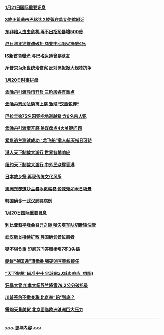 #### [1月21日国际重要讯息](../pages/prog202/a102757450.md?t=01211833) 
#### [3枚火箭袭击巴格达 2枚落在美大使馆附近](../pages/prog202/a102757310.md?t=01211833) 
#### [东非陷入虫虫危机 再不出招恐暴增500倍](../pages/prog202/a102757295.md?t=01211833) 
#### [尼日利亚油管遭破坏 商业中心陷火海酿4死](../pages/prog202/a102757272.md?t=01211833) 
#### [IS新首领曝光 与巴格达迪曾是狱友](../pages/prog202/a102757122.md?t=01211833) 
#### [斥普京为永世统治修宪 反对派拟掀大规模抗争](../pages/prog202/a102757022.md?t=01211833) 
#### [1月20日时事拼盘](../pages/prog202/a102757036.md?t=01211833) 
#### [孟晚舟引渡聆讯开启 三阶段各有重点](../pages/prog202/a102757006.md?t=01211833) 
#### [孟晚舟案加法院再上庭 激辩“双重犯罪”](../pages/prog202/a102756996.md?t=01211833) 
#### [巴拉圭逾75名囚犯挖地道越狱 含6名杀人犯](../pages/prog202/a102756968.md?t=01211833) 
#### [孟晚舟引渡案开庭 美媒盘点4大关键问题](../pages/prog202/a102756917.md?t=01211833) 
#### [紧急逃生测试成功 “龙飞船”载人航天指日可待](../pages/prog202/a102756957.md?t=01211833) 
#### [港人天下制裁大游行 世界各地响应](../pages/prog202/a102756878.md?t=01211833) 
#### [纽约天下制裁大游行 中外民众撑香港](../pages/prog202/a102756875.md?t=01211833) 
#### [日本故乡祭 再现传统文化风采](../pages/prog202/a102756778.md?t=01211833) 
#### [澳洲东部遭沙尘暴冰雹席卷 惊悚宛如末日场景](../pages/prog202/a102756630.md?t=01211833) 
#### [韩国确诊一武汉肺炎病例](../pages/prog202/a102756696.md?t=01211833) 
#### [1月20日国际重要讯息](../pages/prog202/a102756640.md?t=01211833) 
#### [利比亚和平峰会召开之际 哈夫塔军队切断输油管](../pages/prog202/a102756580.md?t=01211833) 
#### [武汉肺炎持续扩散 韩国确诊首位患者](../pages/prog202/a102756566.md?t=01211833) 
#### [疑不堪负重 印尼苏门答腊桥塌7死3失踪](../pages/prog202/a102756559.md?t=01211833) 
#### [朝鲜“美国通”遭撤换 强硬派李善权接任](../pages/prog202/a102756380.md?t=01211833) 
#### [“天下制裁”瞄准中共 全球逾20城市响应 (组图)](../pages/prog202/a102756496.md?t=01211833) 
#### [狂暴大雪 加拿大纽芬兰降雪76.2公分破纪录](../pages/prog202/a102756447.md?t=01211833) 
#### [川普签约不撤关税 北京奉“赔”到底？](../pages/prog202/a102756354.md?t=01211833) 
#### [需购天量美货 北京面临欧洲澳洲巨大压力](../pages/prog202/a102756304.md?t=01211833) 

----
#### [ >>> 更早内容 <<< ](../indexes/prog202-earlier.md)
